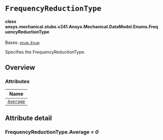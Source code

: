 # `FrequencyReductionType`

<a id="ansys.mechanical.stubs.v241.Ansys.Mechanical.DataModel.Enums.FrequencyReductionType"></a>

#### *class* ansys.mechanical.stubs.v241.Ansys.Mechanical.DataModel.Enums.FrequencyReductionType

Bases: [`enum.Enum`](https://docs.python.org/3/library/enum.html#enum.Enum)

Specifies the FrequencyReductionType.

<!-- !! processed by numpydoc !! -->

<a id="overview"></a>

## Overview

### Attributes

| Name |
| ------------------------------------------------ |
| [`Average`](#FrequencyReductionType.Average) |

<a id="attribute-detail"></a>

## Attribute detail

<a id="FrequencyReductionType.Average"></a>

### FrequencyReductionType.Average *= 0*


